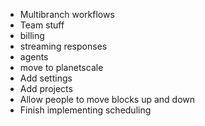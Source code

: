 - Multibranch workflows
- Team stuff
- billing
- streaming responses
- agents
- move to planetscale
- Add settings
- Add projects
- Allow people to move blocks up and down
- Finish implementing scheduling
